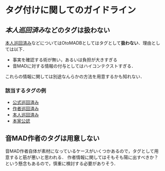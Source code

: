 # タグ付けに関してのガイドライン

## *本人巡回済み*などのタグは扱わない

[本人巡回済み](https://dic.nicovideo.jp/a/%E4%BD%9C%E8%80%85%E5%B7%A1%E5%9B%9E%E6%B8%88%E3%81%BF)などについてはOtoMADBとしてはタグとして**扱わない**．理由としては以下．

- 事実を確認する術が無い，あるいは負担が大きすぎる
- 音MADに対する情報の付与としてはハイコンテクストすぎる．

これらの情報に関しては別途なんらかの方法を用意するかも知れない．

### 該当するタグの例

- [公式巡回済み](https://dic.nicovideo.jp/a/%E5%85%AC%E5%BC%8F%E5%B7%A1%E5%9B%9E%E6%B8%88%E3%81%BF)
- [作者巡回済み](https://dic.nicovideo.jp/a/%E4%BD%9C%E8%80%85%E5%B7%A1%E5%9B%9E%E6%B8%88%E3%81%BF)
- [本人巡回済み](https://dic.nicovideo.jp/a/%E6%9C%AC%E4%BA%BA%E5%B7%A1%E5%9B%9E%E6%B8%88%E3%81%BF)
- [本家公認](https://dic.nicovideo.jp/a/%E6%9C%AC%E5%AE%B6%E5%85%AC%E8%AA%8D)

## 音MAD作者のタグは用意しない

音MAD作者自体が素材になっているケースがいくつかあるので，タグとして用意すると筋が悪いと思われる．
作者情報に関してはそもそも陽に出すべきか？という懸念もあるので，慎重に検討する必要がありそう．
